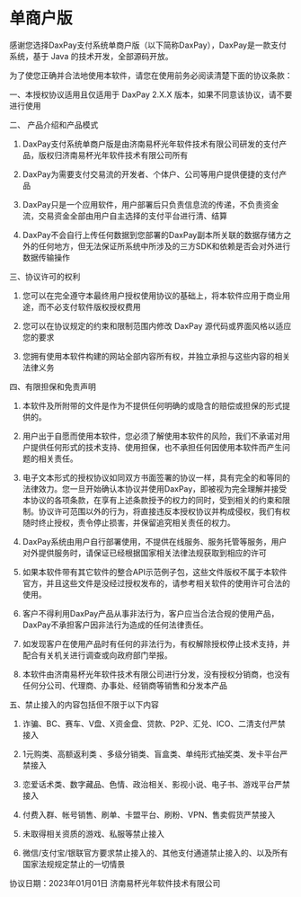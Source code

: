 # 单商户版

感谢您选择DaxPay支付系统单商户版（以下简称DaxPay），DaxPay是一款支付系统，基于 Java 的技术开发，全部源码开放。

为了使您正确并合法地使用本软件，请您在使用前务必阅读清楚下面的协议条款：

一、本授权协议适用且仅适用于 DaxPay 2.X.X 版本，如果不同意该协议，请不要进行使用

二、 产品介绍和产品模式
1. DaxPay支付系统单商户版是由济南易杯光年软件技术有限公司研发的支付产品，版权归济南易杯光年软件技术有限公司所有

2. DaxPay为需要支付交易流的开发者、个体户、公司等用户提供便捷的支付产品

3. DaxPay只是一个应用软件，用户部署后只负责信息流的传递，不负责资金流，交易资金全部由用户自主选择的支付平台进行清、结算

4. DaxPay不会自行上传任何数据到您部署的DaxPay副本所关联的数据存储方之外的任何地方，但无法保证所系统中所涉及的三方SDK和依赖是否会对外进行数据传输操作

三、协议许可的权利

1. 您可以在完全遵守本最终用户授权使用协议的基础上，将本软件应用于商业用途，而不必支付软件版权授权费用

2. 您可以在协议规定的约束和限制范围内修改 DaxPay 源代码或界面风格以适应您的要求

3. 您拥有使用本软件构建的网站全部内容所有权，并独立承担与这些内容的相关法律义务

四、有限担保和免责声明
1. 本软件及所附带的文件是作为不提供任何明确的或隐含的赔偿或担保的形式提供的。

2. 用户出于自愿而使用本软件，您必须了解使用本软件的风险，我们不承诺对用户提供任何形式的技术支持、使用担保，也不承担任何因使用本软件而产生问题的相关责任。

3. 电子文本形式的授权协议如同双方书面签署的协议一样，具有完全的和等同的法律效力。您一旦开始确认本协议并使用DaxPay，即被视为完全理解并接受本协议的各项条款，在享有上述条款授予的权力的同时，受到相关的约束和限制。协议许可范围以外的行为，将直接违反本授权协议并构成侵权，我们有权随时终止授权，责令停止损害，并保留追究相关责任的权力。

4. DaxPay系统由用户自行部署使用，不提供在线服务、服务托管等服务，用户对外提供服务时，请保证已经根据国家相关法律法规获取到相应的许可

5. 如果本软件带有其它软件的整合API示范例子包，这些文件版权不属于本软件官方，并且这些文件是没经过授权发布的，请参考相关软件的使用许可合法的使用。

6. 客户不得利用DaxPay产品从事非法行为，客户应当合法合规的使用产品，DaxPay不承担客户因非法行为造成的任何法律责任。

7. 如发现客户在使用产品时有任何的非法行为，有权解除授权停止技术支持，并配合有关机关进行调查或向政府部门举报。

8. 本软件由济南易杯光年软件技术有限公司进行分发，没有授权分销商，也没有任何分公司、代理商、办事处、经销商等销售和分发本产品


五、禁止接入的内容包括但不限于以下内容

1. 诈骗、BC、赛车、V盘、X资金盘、贷款、P2P、汇兑、ICO、二清支付严禁接入

2. 1元购类、高额返利类 、多级分销类、盲盒类、单纯形式抽奖类、发卡平台严禁接入

3. 恋爱话术类、数字藏品、色情、政治相关、影视小说、电子书、游戏平台严禁接入

4. 付费入群、帐号销售、刷单、卡盟平台、刷粉、VPN、售卖假货严禁接入

5. 未取得相关资质的游戏、私服等禁止接入

6. 微信/支付宝/银联官方要求禁止接入的、其他支付通道禁止接入的、以及所有国家法规规定禁止的一切情景

协议日期：2023年01月01日
济南易杯光年软件技术有限公司

